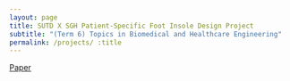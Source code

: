 ```yaml
---
layout: page
title: SUTD X SGH Patient-Specific Foot Insole Design Project
subtitle: "(Term 6) Topics in Biomedical and Healthcare Engineering"
permalink: /projects/ :title
---
```


<p><a target= "_blank" href ="BMHE_FinalReport.pdf">Paper</a></p>
